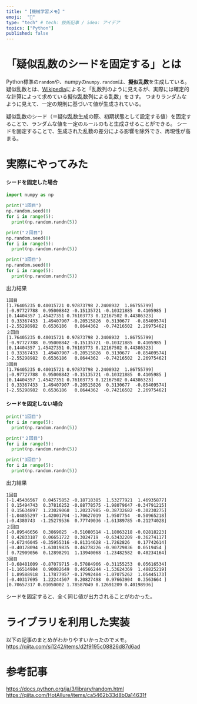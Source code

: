 ```yaml
---
title: "【機械学習メモ】"
emoji:  "📖"
type: "tech" # tech: 技術記事 / idea: アイデア
topics: ["Python"]
published: false
---
```


# 「疑似乱数のシードを固定する」とは
Python標準の`random`や、numpyの`numpy.random`は、**擬似乱数**を生成している。
疑似乱数とは、[Wikipedia](https://ja.wikipedia.org/wiki/%E6%93%AC%E4%BC%BC%E4%B9%B1%E6%95%B0)によると「乱数列のように見えるが、実際には確定的な計算によって求めている擬似乱数列による乱数」をさす。
つまりランダムなように見えて、一定の規則に基づいて値が生成されている。

疑似乱数のシード（＝疑似乱数生成の際、初期状態として設定する値）を固定することで、ランダムな値を一定のルールのもと生成させることができる。
シードを固定することで、生成された乱数の差分による影響を除外でき、再現性が高まる。

# 実際にやってみた
#### シードを固定した場合
```py
import numpy as np

print("1回目")
np.random.seed(0)
for i in range(5):
  print(np.random.randn(5))

print("２回目")
np.random.seed(0)
for i in range(5):
  print(np.random.randn(5))

print("3回目")
np.random.seed(0)
for i in range(5):
  print(np.random.randn(5))
```
出力結果
```
1回目
[1.76405235 0.40015721 0.97873798 2.2408932  1.86755799]
[-0.97727788  0.95008842 -0.15135721 -0.10321885  0.4105985 ]
[0.14404357 1.45427351 0.76103773 0.12167502 0.44386323]
[ 0.33367433  1.49407907 -0.20515826  0.3130677  -0.85409574]
[-2.55298982  0.6536186   0.8644362  -0.74216502  2.26975462]
２回目
[1.76405235 0.40015721 0.97873798 2.2408932  1.86755799]
[-0.97727788  0.95008842 -0.15135721 -0.10321885  0.4105985 ]
[0.14404357 1.45427351 0.76103773 0.12167502 0.44386323]
[ 0.33367433  1.49407907 -0.20515826  0.3130677  -0.85409574]
[-2.55298982  0.6536186   0.8644362  -0.74216502  2.26975462]
3回目
[1.76405235 0.40015721 0.97873798 2.2408932  1.86755799]
[-0.97727788  0.95008842 -0.15135721 -0.10321885  0.4105985 ]
[0.14404357 1.45427351 0.76103773 0.12167502 0.44386323]
[ 0.33367433  1.49407907 -0.20515826  0.3130677  -0.85409574]
[-2.55298982  0.6536186   0.8644362  -0.74216502  2.26975462]
```


#### シードを固定しない場合
```py
print("1回目")
for i in range(5):
  print(np.random.randn(5))

print("２回目")
for i in range(5):
  print(np.random.randn(5))

print("3回目")
for i in range(5):
  print(np.random.randn(5))
```
出力結果
```
1回目
[-1.45436567  0.04575852 -0.18718385  1.53277921  1.46935877]
[ 0.15494743  0.37816252 -0.88778575 -1.98079647 -0.34791215]
[ 0.15634897  1.23029068  1.20237985 -0.38732682 -0.30230275]
[-1.04855297 -1.42001794 -1.70627019  1.9507754  -0.50965218]
[-0.4380743  -1.25279536  0.77749036 -1.61389785 -0.21274028]
２回目
[-0.89546656  0.3869025  -0.51080514 -1.18063218 -0.02818223]
[ 0.42833187  0.06651722  0.3024719  -0.63432209 -0.36274117]
[-0.67246045 -0.35955316 -0.81314628 -1.7262826   0.17742614]
[-0.40178094 -1.63019835  0.46278226 -0.90729836  0.0519454 ]
[ 0.72909056  0.12898291  1.13940068 -1.23482582  0.40234164]
3回目
[-0.68481009 -0.87079715 -0.57884966 -0.31155253  0.05616534]
[-1.16514984  0.90082649  0.46566244 -1.53624369  1.48825219]
[ 1.89588918  1.17877957 -0.17992484 -1.07075262  1.05445173]
[-0.40317695  1.22244507  0.20827498  0.97663904  0.3563664 ]
[0.70657317 0.01050002 1.78587049 0.12691209 0.40198936]
```
シードを固定すると、全く同じ値が出力されることがわかった。

# ライブラリを利用した実装
以下の記事のまとめがわかりやすいかったのでメモ。
https://qiita.com/si1242/items/d2f9195c08826d87d6ad

# 参考記事
https://docs.python.org/ja/3/library/random.html
https://qiita.com/HotAllure/items/ca5462b33d8b0a14631f